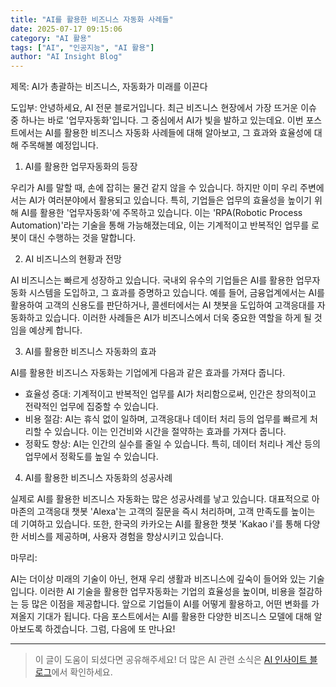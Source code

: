 ```yaml
---
title: "AI를 활용한 비즈니스 자동화 사례들"
date: 2025-07-17 09:15:06
category: "AI 활용"
tags: ["AI", "인공지능", "AI 활용"]
author: "AI Insight Blog"
---
```


제목: AI가 총괄하는 비즈니스, 자동화가 미래를 이끈다

도입부:
안녕하세요, AI 전문 블로거입니다. 최근 비즈니스 현장에서 가장 뜨거운 이슈 중 하나는 바로 '업무자동화'입니다. 그 중심에서 AI가 빛을 발하고 있는데요. 이번 포스트에서는 AI를 활용한 비즈니스 자동화 사례들에 대해 알아보고, 그 효과와 효율성에 대해 주목해볼 예정입니다. 

1. AI를 활용한 업무자동화의 등장

우리가 AI를 말할 때, 손에 잡히는 물건 같지 않을 수 있습니다. 하지만 이미 우리 주변에서는 AI가 여러분야에서 활용되고 있습니다. 특히, 기업들은 업무의 효율성을 높이기 위해 AI를 활용한 '업무자동화'에 주목하고 있습니다. 이는 'RPA(Robotic Process Automation)'라는 기술을 통해 가능해졌는데요, 이는 기계적이고 반복적인 업무를 로봇이 대신 수행하는 것을 말합니다.

2. AI 비즈니스의 현황과 전망

AI 비즈니스는 빠르게 성장하고 있습니다. 국내외 유수의 기업들은 AI를 활용한 업무자동화 시스템을 도입하고, 그 효과를 증명하고 있습니다. 예를 들어, 금융업계에서는 AI를 활용하여 고객의 신용도를 판단하거나, 콜센터에서는 AI 챗봇을 도입하여 고객응대를 자동화하고 있습니다. 이러한 사례들은 AI가 비즈니스에서 더욱 중요한 역할을 하게 될 것임을 예상케 합니다.

3. AI를 활용한 비즈니스 자동화의 효과

AI를 활용한 비즈니스 자동화는 기업에게 다음과 같은 효과를 가져다 줍니다.

- 효율성 증대: 기계적이고 반복적인 업무를 AI가 처리함으로써, 인간은 창의적이고 전략적인 업무에 집중할 수 있습니다.
- 비용 절감: AI는 휴식 없이 일하며, 고객응대나 데이터 처리 등의 업무를 빠르게 처리할 수 있습니다. 이는 인건비와 시간을 절약하는 효과를 가져다 줍니다.
- 정확도 향상: AI는 인간의 실수를 줄일 수 있습니다. 특히, 데이터 처리나 계산 등의 업무에서 정확도를 높일 수 있습니다.

4. AI를 활용한 비즈니스 자동화의 성공사례

실제로 AI를 활용한 비즈니스 자동화는 많은 성공사례를 낳고 있습니다. 대표적으로 아마존의 고객응대 챗봇 'Alexa'는 고객의 질문을 즉시 처리하며, 고객 만족도를 높이는 데 기여하고 있습니다. 또한, 한국의 카카오는 AI를 활용한 챗봇 'Kakao i'를 통해 다양한 서비스를 제공하며, 사용자 경험을 향상시키고 있습니다.

마무리:

AI는 더이상 미래의 기술이 아닌, 현재 우리 생활과 비즈니스에 깊숙이 들어와 있는 기술입니다. 이러한 AI 기술을 활용한 업무자동화는 기업의 효율성을 높이며, 비용을 절감하는 등 많은 이점을 제공합니다. 앞으로 기업들이 AI를 어떻게 활용하고, 어떤 변화를 가져올지 기대가 됩니다. 다음 포스트에서는 AI를 활용한 다양한 비즈니스 모델에 대해 알아보도록 하겠습니다. 그럼, 다음에 또 만나요!

---

> 이 글이 도움이 되셨다면 공유해주세요! 
> 더 많은 AI 관련 소식은 [AI 인사이트 블로그](https://tonyhwang1004.github.io/ai-insight-blog)에서 확인하세요.
